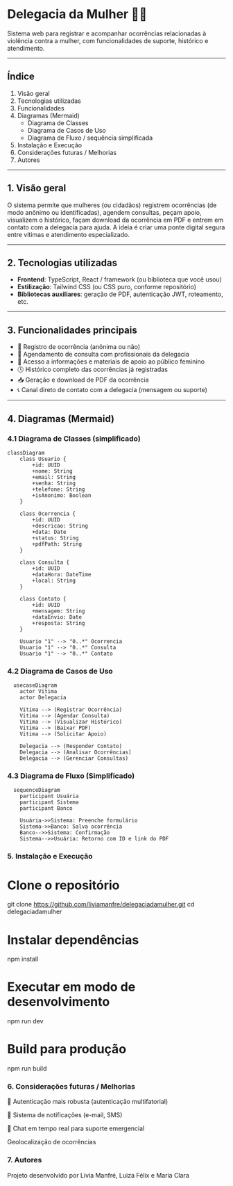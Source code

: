 # Delegacia da Mulher 👩‍⚖️

Sistema web para registrar e acompanhar ocorrências relacionadas à violência contra a mulher, com funcionalidades de suporte, histórico e atendimento.

---

## Índice

1. Visão geral  
2. Tecnologias utilizadas  
3. Funcionalidades  
4. Diagramas (Mermaid)  
   - Diagrama de Classes  
   - Diagrama de Casos de Uso  
   - Diagrama de Fluxo / sequência simplificada  
5. Instalação e Execução  
6. Considerações futuras / Melhorias
7. Autores 

---

## 1. Visão geral

O sistema permite que mulheres (ou cidadãos) registrem ocorrências (de modo anônimo ou identificadas), agendem consultas, peçam apoio, visualizem o histórico, façam download da ocorrência em PDF e entrem em contato com a delegacia para ajuda. A ideia é criar uma ponte digital segura entre vítimas e atendimento especializado.

---

## 2. Tecnologias utilizadas

- **Frontend**: TypeScript, React / framework (ou biblioteca que você usou)  
- **Estilização**: Tailwind CSS (ou CSS puro, conforme repositório)
- **Bibliotecas auxiliares**: geração de PDF, autenticação JWT, roteamento, etc.

---

## 3. Funcionalidades principais 

- 📄 Registro de ocorrência (anônima ou não)
- 📅 Agendamento de consulta com profissionais da delegacia
- 🧠 Acesso a informações e materiais de apoio ao público feminino
- 🕓 Histórico completo das ocorrências já registradas
- 📥 Geração e download de PDF da ocorrência
- 📞 Canal direto de contato com a delegacia (mensagem ou suporte)

---

## 4. Diagramas (Mermaid)

### 4.1 Diagrama de Classes (simplificado)

```mermaid
classDiagram
    class Usuario {
        +id: UUID
        +nome: String
        +email: String
        +senha: String
        +telefone: String
        +isAnonimo: Boolean
    }

    class Ocorrencia {
        +id: UUID
        +descricao: String
        +data: Date
        +status: String
        +pdfPath: String
    }

    class Consulta {
        +id: UUID
        +dataHora: DateTime
        +local: String
    }

    class Contato {
        +id: UUID
        +mensagem: String
        +dataEnvio: Date
        +resposta: String
    }

    Usuario "1" --> "0..*" Ocorrencia
    Usuario "1" --> "0..*" Consulta
    Usuario "1" --> "0..*" Contato
```

### 4.2 Diagrama de Casos de Uso

```mermaid
  usecaseDiagram
    actor Vitima
    actor Delegacia

    Vitima --> (Registrar Ocorrência)
    Vitima --> (Agendar Consulta)
    Vitima --> (Visualizar Histórico)
    Vitima --> (Baixar PDF)
    Vitima --> (Solicitar Apoio)

    Delegacia --> (Responder Contato)
    Delegacia --> (Analisar Ocorrências)
    Delegacia --> (Gerenciar Consultas)

```

### 4.3 Diagrama de Fluxo (Simplificado)

```mermaid
  sequenceDiagram
    participant Usuária
    participant Sistema
    participant Banco

    Usuária->>Sistema: Preenche formulário
    Sistema->>Banco: Salva ocorrência
    Banco-->>Sistema: Confirmação
    Sistema-->>Usuária: Retorno com ID e link do PDF
``` 

### 5. Instalação e Execução

# Clone o repositório
git clone https://github.com/liviamanfre/delegaciadamulher.git
cd delegaciadamulher

# Instalar dependências
npm install

# Executar em modo de desenvolvimento
npm run dev

# Build para produção
npm run build


### 6. Considerações futuras / Melhorias

🔐 Autenticação mais robusta (autenticação multifatorial)

📲 Sistema de notificações (e-mail, SMS)

💬 Chat em tempo real para suporte emergencial

Geolocalização de ocorrências 

### 7. Autores 

Projeto desenvolvido por Lívia Manfré, Luiza Félix e Maria Clara 